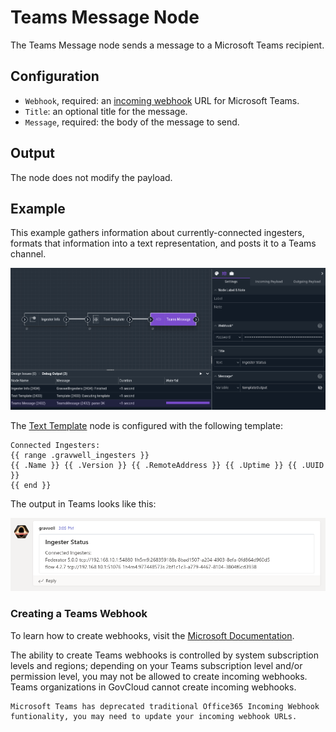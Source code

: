 # Teams Message Node

The Teams Message node sends a message to a Microsoft Teams recipient.

## Configuration

* `Webhook`, required: an [incoming webhook](https://learn.microsoft.com/en-us/microsoftteams/platform/webhooks-and-connectors/how-to/add-incoming-webhook?tabs=newteams%2Cdotnet) URL for Microsoft Teams.
* `Title`: an optional title for the message.
* `Message`, required: the body of the message to send.

## Output

The node does not modify the payload.

## Example

This example gathers information about currently-connected ingesters, formats that information into a text representation, and posts it to a Teams channel.

![](teams-example.png)

The [Text Template](template) node is configured with the following template:

```
Connected Ingesters:
{{ range .gravwell_ingesters }}
{{ .Name }} {{ .Version }} {{ .RemoteAddress }} {{ .Uptime }} {{ .UUID }}
{{ end }}
```

The output in Teams looks like this:

![](teams-output.png)


### Creating a Teams Webhook

To learn how to create webhooks, visit the [Microsoft Documentation](https://support.microsoft.com/en-us/office/create-incoming-webhooks-with-workflows-for-microsoft-teams-8ae491c7-0394-4861-ba59-055e33f75498).

The ability to create Teams webhooks is controlled by system subscription levels and regions; depending on your Teams subscription level and/or permission level, you may not be allowed to create incoming webhooks.  Teams organizations in GovCloud cannot create incoming webhooks.

```{note}
Microsoft Teams has deprecated traditional Office365 Incoming Webhook funtionality, you may need to update your incoming webhook URLs.
```
